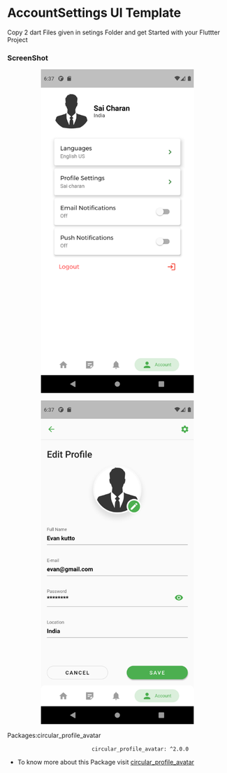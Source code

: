 # AccountSettings UI Template 
Copy 2 dart Files given in setings Folder and get Started with your Fluttter Project
### ScreenShot
<p align="center">
  <img src="https://github.com/saicharansigiri/Flutter_ui_Template_AccountSettings/blob/main/sc/Screenshot_1629551244.png" width="350" title="hover text">
  <p align="center">
  <img src="https://github.com/saicharansigiri/Flutter_ui_Template_AccountSettings/blob/main/sc/Screenshot_1629551250.png" width="350" title="hover text">
  


Packages:circular_profile_avatar
                              
                               circular_profile_avatar: ^2.0.0
* To know more about this Package visit  [circular_profile_avatar](https://pub.dev/packages/circular_profile_avatar)
